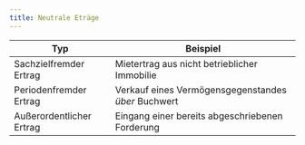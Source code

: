 ```yaml
---
title: Neutrale Eträge
---
```

| Typ | Beispiel
| --- | ---
Sachzielfremder Ertrag | Mietertrag aus nicht betrieblicher Immobilie
Periodenfremder Ertrag | Verkauf eines Vermögensgegenstandes *über* Buchwert
Außerordentlicher Ertrag | Eingang einer bereits abgeschriebenen Forderung
